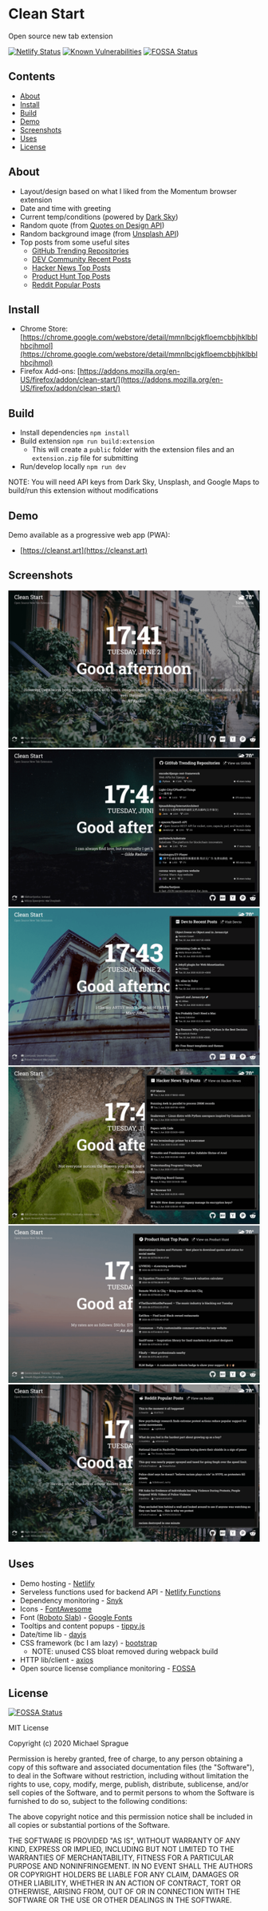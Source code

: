 # Clean Start

Open source new tab extension

[![Netlify Status](https://api.netlify.com/api/v1/badges/3650a376-408f-4155-8227-7bb418b3574f/deploy-status)](https://app.netlify.com/sites/clean-start/deploys)
[![Known Vulnerabilities](https://snyk.io/test/github/mikesprague/clean-start/badge.svg?targetFile=package.json)](https://snyk.io/test/github/mikesprague/clean-start?targetFile=package.json)
[![FOSSA Status](https://app.fossa.com/api/projects/git%2Bgithub.com%2Fmikesprague%2Fclean-start.svg?type=shield)](https://app.fossa.com/projects/git%2Bgithub.com%2Fmikesprague%2Fclean-start?ref=badge_shield)

## Contents

- [About](#about)
- [Install](#install)
- [Build](#build)
- [Demo](#demo)
- [Screenshots](#screenshots)
- [Uses](#uses)
- [License](#license)

## About

- Layout/design based on what I liked from the Momentum browser extension
- Date and time with greeting
- Current temp/conditions (powered by [Dark Sky](https://darksky.net/poweredby/))
- Random quote (from [Quotes on Design API](https://quotesondesign.com/api/))
- Random background image (from [Unsplash API](https://unsplash.com/developers/))
- Top posts from some useful sites
  - [GitHub Trending Repositories](https://www.github.com/trending/)
  - [DEV Community Recent Posts](https://dev.to/)
  - [Hacker News Top Posts](https://news.ycombinator.com/)
  - [Product Hunt Top Posts](https://producthunt.com/)
  - [Reddit Popular Posts](https://www.reddit.com/r/popular)

## Install

- Chrome Store: [https://chrome.google.com/webstore/detail/mmnlbcjgkfloemcbbjhklbblhbcjhmol](https://chrome.google.com/webstore/detail/mmnlbcjgkfloemcbbjhklbblhbcjhmol)
- Firefox Add-ons: [https://addons.mozilla.org/en-US/firefox/addon/clean-start/](https://addons.mozilla.org/en-US/firefox/addon/clean-start/)

## Build

- Install dependencies `npm install`
- Build extension `npm run build:extension`
  - This will create a `public` folder with the extension files and an `extension.zip` file for submitting
- Run/develop locally `npm run dev`

NOTE: You will need API keys from Dark Sky, Unsplash, and Google Maps to build/run this extension without modifications

## Demo

Demo available as a progressive web app (PWA):

- [https://cleanst.art](https://cleanst.art)

## Screenshots

![Clean Start Screenshot One](./screenshot-1.png "Clean Start Screenshot One")
![Clean Start Screenshot Two](./screenshot-2.png "Clean Start Screenshot Two")
![Clean Start Screenshot Three](./screenshot-3.png "Clean Start Screenshot Three")
![Clean Start Screenshot Four](./screenshot-4.png "Clean Start Screenshot Four")
![Clean Start Screenshot Five](./screenshot-5.png "Clean Start Screenshot Five")
![Clean Start Screenshot Six](./screenshot-6.png "Clean Start Screenshot Six")

## Uses

- Demo hosting - [Netlify](https://www.netlify.com)
- Serveless functions used for backend API - [Netlify Functions](https://www.netlify.com/products/functions/)
- Dependency monitoring - [Snyk](https://github.com/snyk/snyk)
- Icons - [FontAwesome](https://fontawesome.com/)
- Font ([Roboto Slab](https://fonts.google.com/specimen/Roboto+Slab?query=roboto+slab)) - [Google Fonts](https://fonts.google.com/)
- Tooltips and content popups - [tippy.js](https://github.com/atomiks/tippyjs)
- Date/time lib - [dayjs](https://github.com/iamkun/dayjs)
- CSS framework (bc I am lazy) - [bootstrap](https://github.com/twbs/bootstrap)
  - NOTE: unused CSS bloat removed during webpack build
- HTTP lib/client - [axios](https://github.com/axios/axios/)
- Open source license compliance monitoring - [FOSSA](https://fossa.com/)

## License

[![FOSSA Status](https://app.fossa.com/api/projects/git%2Bgithub.com%2Fmikesprague%2Fclean-start.svg?type=large)](https://app.fossa.com/projects/git%2Bgithub.com%2Fmikesprague%2Fclean-start?ref=badge_large)

MIT License

Copyright (c) 2020 Michael Sprague

Permission is hereby granted, free of charge, to any person obtaining a copy
of this software and associated documentation files (the "Software"), to deal
in the Software without restriction, including without limitation the rights
to use, copy, modify, merge, publish, distribute, sublicense, and/or sell
copies of the Software, and to permit persons to whom the Software is
furnished to do so, subject to the following conditions:

The above copyright notice and this permission notice shall be included in all
copies or substantial portions of the Software.

THE SOFTWARE IS PROVIDED "AS IS", WITHOUT WARRANTY OF ANY KIND, EXPRESS OR
IMPLIED, INCLUDING BUT NOT LIMITED TO THE WARRANTIES OF MERCHANTABILITY,
FITNESS FOR A PARTICULAR PURPOSE AND NONINFRINGEMENT. IN NO EVENT SHALL THE
AUTHORS OR COPYRIGHT HOLDERS BE LIABLE FOR ANY CLAIM, DAMAGES OR OTHER
LIABILITY, WHETHER IN AN ACTION OF CONTRACT, TORT OR OTHERWISE, ARISING FROM,
OUT OF OR IN CONNECTION WITH THE SOFTWARE OR THE USE OR OTHER DEALINGS IN THE
SOFTWARE.

